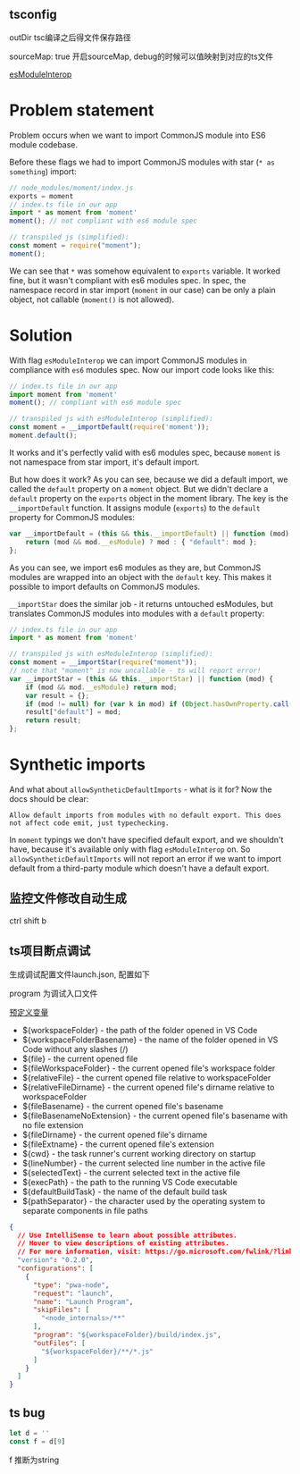 ## tsconfig

outDir tsc编译之后得文件保存路径

sourceMap: true 开启sourceMap, debug的时候可以值映射到对应的ts文件

[esModuleInterop](https://stackoverflow.com/questions/56238356/understanding-esmoduleinterop-in-tsconfig-file)

# Problem statement

Problem occurs when we want to import CommonJS module into ES6 module codebase.

Before these flags we had to import CommonJS modules with star (`* as something`) import:

```js
// node_modules/moment/index.js
exports = moment
// index.ts file in our app
import * as moment from 'moment'
moment(); // not compliant with es6 module spec

// transpiled js (simplified):
const moment = require("moment");
moment();
```

We can see that `*` was somehow equivalent to `exports` variable. It worked fine, but it wasn't compliant with es6 modules spec. In spec, the namespace record in star import (`moment` in our case) can be only a plain object, not callable (`moment()` is not allowed).

# Solution

With flag `esModuleInterop` we can import CommonJS modules in compliance with `es6` modules spec. Now our import code looks like this:

```js
// index.ts file in our app
import moment from 'moment'
moment(); // compliant with es6 module spec

// transpiled js with esModuleInterop (simplified):
const moment = __importDefault(require('moment'));
moment.default();
```

It works and it's perfectly valid with es6 modules spec, because `moment` is not namespace from star import, it's default import.

But how does it work? As you can see, because we did a default import, we called the `default` property on a `moment` object. But we didn't declare a `default` property on the `exports` object in the moment library. The key is the `__importDefault` function. It assigns module (`exports`) to the `default` property for CommonJS modules:

```js
var __importDefault = (this && this.__importDefault) || function (mod) {
    return (mod && mod.__esModule) ? mod : { "default": mod };
};
```

As you can see, we import es6 modules as they are, but CommonJS modules are wrapped into an object with the `default` key. This makes it possible to import defaults on CommonJS modules.

`__importStar` does the similar job - it returns untouched esModules, but translates CommonJS modules into modules with a `default` property:

```js
// index.ts file in our app
import * as moment from 'moment'

// transpiled js with esModuleInterop (simplified):
const moment = __importStar(require("moment"));
// note that "moment" is now uncallable - ts will report error!
var __importStar = (this && this.__importStar) || function (mod) {
    if (mod && mod.__esModule) return mod;
    var result = {};
    if (mod != null) for (var k in mod) if (Object.hasOwnProperty.call(mod, k)) result[k] = mod[k];
    result["default"] = mod;
    return result;
};
```

# Synthetic imports

And what about `allowSyntheticDefaultImports` - what is it for? Now the docs should be clear:

```
Allow default imports from modules with no default export. This does not affect code emit, just typechecking.
```

In `moment` typings we don't have specified default export, and we shouldn't have, because it's available only with flag `esModuleInterop` on. So `allowSyntheticDefaultImports` will not report an error if we want to import default from a third-party module which doesn't have a default export.

## 监控文件修改自动生成

ctrl shift b

## ts项目断点调试

生成调试配置文件launch.json,
配置如下

program 为调试入口文件

[预定义变量](https://code.visualstudio.com/docs/editor/variables-reference)

* ${workspaceFolder} - the path of the folder opened in VS Code
* ${workspaceFolderBasename} - the name of the folder opened in VS Code without any slashes (/)
* ${file} - the current opened file
* ${fileWorkspaceFolder} - the current opened file's workspace folder
* ${relativeFile} - the current opened file relative to workspaceFolder
* ${relativeFileDirname} - the current opened file's dirname relative to workspaceFolder
* ${fileBasename} - the current opened file's basename
* ${fileBasenameNoExtension} - the current opened file's basename with no file extension
* ${fileDirname} - the current opened file's dirname
* ${fileExtname} - the current opened file's extension
* ${cwd} - the task runner's current working directory on startup
* ${lineNumber} - the current selected line number in the active file
* ${selectedText} - the current selected text in the active file
* ${execPath} - the path to the running VS Code executable
* ${defaultBuildTask} - the name of the default build task
* ${pathSeparator} - the character used by the operating system to separate components in file paths

```json
{
  // Use IntelliSense to learn about possible attributes.
  // Hover to view descriptions of existing attributes.
  // For more information, visit: https://go.microsoft.com/fwlink/?linkid=830387
  "version": "0.2.0",
  "configurations": [
    {
      "type": "pwa-node",
      "request": "launch",
      "name": "Launch Program",
      "skipFiles": [
        "<node_internals>/**"
      ],
      "program": "${workspaceFolder}/build/index.js",
      "outFiles": [
        "${workspaceFolder}/**/*.js"
      ]
    }
  ]
}
```

## ts bug

```ts
let d = ''
const f = d[9]
```

f 推断为string
